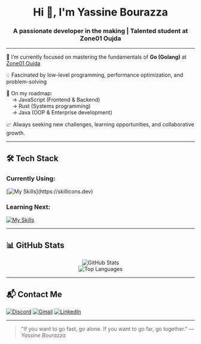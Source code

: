 <h1 align="center">Hi 👋, I'm Yassine Bourazza</h1>
<h3 align="center">A passionate developer in the making | Talented student at Zone01 Oujda</h3>

---

🌟 I’m currently focused on mastering the fundamentals of **Go (Golang)** at [Zone01 Oujda](https://zone01oujda.ma/)

💡 Fascinated by low-level programming, performance optimization, and problem-solving

🎯 On my roadmap:  
&nbsp;&nbsp;&nbsp;&nbsp;→ JavaScript (Frontend & Backend)  
&nbsp;&nbsp;&nbsp;&nbsp;→ Rust (Systems programming)  
&nbsp;&nbsp;&nbsp;&nbsp;→ Java (OOP & Enterprise development)

📈 Always seeking new challenges, learning opportunities, and collaborative growth.

---

## 🛠️ Tech Stack

### Currently Using:
[![My Skills](https://skillicons.dev/icons?i=go,html,css,)](https://skillicons.dev)

### Learning Next:
[![My Skills](https://skillicons.dev/icons?i=js,rust,java)](https://skillicons.dev)

---

## 📊 GitHub Stats

<p align="center">
  <img src="https://github-readme-stats.vercel.app/api?username=Megatron778&show_icons=true&theme=github_dark" alt="GitHub Stats" />
  <br/>
  <img src="https://github-readme-stats.vercel.app/api/top-langs/?username=Megatron778&layout=compact&theme=github_dark" alt="Top Languages" />
</p>

---

## 📬 Contact Me

[![Discord](https://img.shields.io/badge/Discord-5865F2?style=for-the-badge&logo=discord&logoColor=white)](https://discord.com/users/yourID)
[![Gmail](https://img.shields.io/badge/Gmail-D14836?style=for-the-badge&logo=gmail&logoColor=white)](mailto:your.email@gmail.com)
[![LinkedIn](https://img.shields.io/badge/LinkedIn-0077B5?style=for-the-badge&logo=linkedin&logoColor=white)](https://www.linkedin.com/in/yassine-bourazza-49aa8235a)

---

> "If you want to go fast, go alone. If you want to go far, go together."
> — *Yassine Bourazza*


